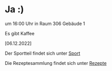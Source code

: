 
# Ja :)


um 16:00 Uhr in Raum 306 Gebäude 1

Es gibt Kaffee



<!---![image] Ein Bild vielleicht?als -->

[06.12.2022]


Der Sportteil findet sich unter [Sport](/sport.md)

Die Rezeptesammlung findet sich unter [Rezepte](/rezepte.md)



